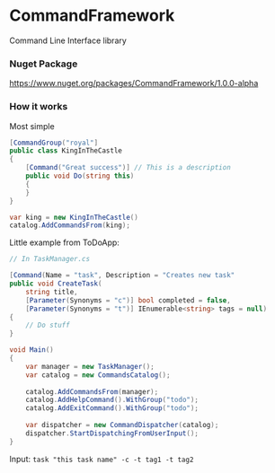 # CommandFramework
Command Line Interface library

### Nuget Package
https://www.nuget.org/packages/CommandFramework/1.0.0-alpha

### How it works
Most simple
```C#
[CommandGroup("royal"]
public class KingInTheCastle
{
	[Command("Great success")] // This is a description
	public void Do(string this) 
	{
	}
}

var king = new KingInTheCastle()
catalog.AddCommandsFrom(king);
```

Little example from ToDoApp:
````c#
// In TaskManager.cs

[Command(Name = "task", Description = "Creates new task"
public void CreateTask(
	string title,
	[Parameter(Synonyms = "c")] bool completed = false,
	[Parameter(Synonyms = "t")] IEnumerable<string> tags = null)
{
    // Do stuff
}
````

````c#
void Main() 
{
	var manager = new TaskManager();
	var catalog = new CommandsCatalog();
	
	catalog.AddCommandsFrom(manager);
	catalog.AddHelpCommand().WithGroup("todo");
	catalog.AddExitCommand().WithGroup("todo");
	
	var dispatcher = new CommandDispatcher(catalog);
	dispatcher.StartDispatchingFromUserInput();
}
````
Input: `task "this task name" -c -t tag1 -t tag2`

